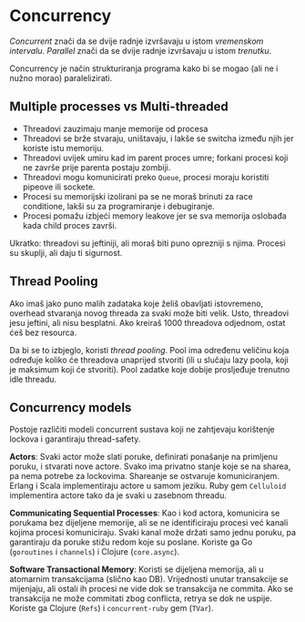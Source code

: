 # Concurrency

*Concurrent* znači da se dvije radnje izvršavaju u istom *vremenskom intervalu*. *Parallel* znači da se dvije radnje izvršavaju u istom *trenutku*.

Concurrency je način strukturiranja programa kako bi se mogao (ali ne i nužno morao) paralelizirati.

## Multiple processes vs Multi-threaded

* Threadovi zauzimaju manje memorije od procesa
* Threadovi se brže stvaraju, uništavaju, i lakše se switcha između njih jer koriste istu memoriju.
* Threadovi uvijek umiru kad im parent proces umre; forkani procesi koji ne završe prije parenta postaju zombiji.
* Threadovi mogu komunicirati preko `Queue`, procesi moraju koristiti pipeove ili sockete.
* Procesi su memorijski izolirani pa se ne moraš brinuti za race conditione, lakši su za programiranje i debugiranje.
* Procesi pomažu izbjeći memory leakove jer se sva memorija oslobađa kada child proces završi.

Ukratko: threadovi su jeftiniji, ali moraš biti puno oprezniji s njima. Procesi su skuplji, ali daju ti sigurnost.

## Thread Pooling

Ako imaš jako puno malih zadataka koje želiš obavljati istovremeno, overhead stvaranja novog threada za svaki može biti velik. Usto, threadovi jesu jeftini, ali nisu besplatni. Ako kreiraš 1000 threadova odjednom, ostat ćeš bez resourca.

Da bi se to izbjeglo, koristi *thread pooling*. Pool ima određenu veličinu koja određuje koliko će threadova unaprijed stvoriti (ili u slučaju lazy poola, koji je maksimum koji će stvoriti). Pool zadatke koje dobije prosljeđuje trenutno idle threadu.

## Concurrency models

Postoje različiti modeli concurrent sustava koji ne zahtjevaju korištenje lockova i garantiraju thread-safety.

**Actors**: Svaki actor može slati poruke, definirati ponašanje na primljenu poruku, i stvarati nove actore. Svako ima privatno stanje koje se na sharea, pa nema potrebe za lockovima. Shareanje se ostvaruje komuniciranjem. Erlang i Scala implementiraju actore u samom jeziku. Ruby gem `Celluloid` implementira actore tako da je svaki u zasebnom threadu.

**Communicating Sequential Processes**: Kao i kod actora, komunicira se porukama bez dijeljene memorije, ali se ne identificiraju procesi već kanali kojima procesi komuniciraju. Svaki kanal može držati samo jednu poruku, pa garantiraju da poruke stižu redom koje su poslane. Koriste ga Go (`goroutines` i `channels`) i Clojure (`core.async`).

**Software Transactional Memory**: Koristi se dijeljena memorija, ali u atomarnim transakcijama (slično kao DB). Vrijednosti unutar transakcije se mijenjaju, ali ostali ih procesi ne vide dok se transakcija ne commita. Ako se transakcija ne može commitati zbog conflicta, retrya se dok ne uspije. Koriste ga Clojure (`Refs`) i `concurrent-ruby` gem (`TVar`).
